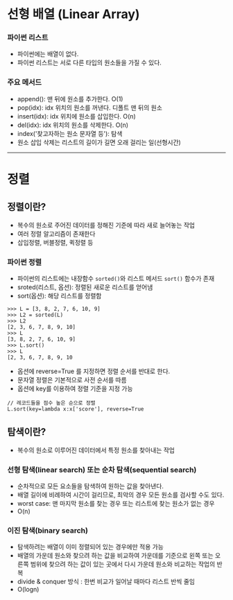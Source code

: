 # 선형 배열 (Linear Array)

### 파이썬 리스트
* 파이썬에는 배열이 없다.
* 파이썬 리스트는 서로 다른 타입의 원소들을 가질 수 있다.

### 주요 메서드
* append(): 맨 뒤에 원소를 추가한다. O(1)
* pop(idx): idx 위치의 원소를 꺼낸다. 디폴트 맨 뒤의 원소
* insert(idx): idx 위치에 원소를 삽입한다. O(n)
* del(idx): idx 위치의 원소를 삭제한다. O(n)
* index('찾고자하는 원소 문자열 등'): 탐색
* 원소 삽입 삭제는 리스트의 길이가 길면 오래 걸리는 일(선형시간)

---

# 정렬

## 정렬이란?
* 복수의 원소로 주어진 데이터를 정해진 기준에 따라 새로 늘어놓는 작업
* 여러 정렬 알고리즘이 존재한다
* 삽입정렬, 버블정렬, 퀵정렬 등

### 파이썬 정렬
* 파이썬의 리스트에는 내장함수 `sorted()`와 리스트 메서드 `sort()` 함수가 존재
* sroted(리스트, 옵션): 정렬된 새로운 리스트를 얻어냄
* sort(옵션): 해당 리스트를 정렬함


```
>>> L = [3, 8, 2, 7, 6, 10, 9]
>>> L2 = sorted(L)
>>> L2
[2, 3, 6, 7, 8, 9, 10]
>>> L
[3, 8, 2, 7, 6, 10, 9]
>>> L.sort()
>>> L
[2, 3, 6, 7, 8, 9, 10
```
* 옵션에 reverse=True 를 지정하면 정렬 순서를 반대로 한다.
* 문자열 정렬은 기본적으로 사전 순서를 따름
* 옵션에 key를 이용하여 정렬 기준을 지정 가능

```
// 레코드들을 점수 높은 순으로 정렬
L.sort(key=lambda x:x['score'], reverse=True
```

## 탐색이란?
* 복수의 원소로 이루어진 데이터에서 특정 원소를 찾아내는 작업

### 선형 탐색(linear search) 또는 순차 탐색(sequential search)
* 순차적으로 모든 요소들을 탐색하여 원하는 값을 찾아낸다.
* 배열 길이에 비례하여 시간이 걸리므로, 최악의 경우 모든 원소를 검사할 수도 있다.
* worst case: 맨 마지막 원소를 찾는 경우 또는 리스트에 찾는 원소가 없는 경우
* O(n)

### 이진 탐색(binary search)
* 탐색하려는 배열이 이미 정렬되어 있는 경우에만 적용 가능
* 배열의 가운데 원소와 찾으려 하는 값을 비교하여 가운데를 기준으로 왼쪽 또는 오른쪽 범위에 찾으려 하는 값이 있는 곳에서 다시 가운데 원소와 비교하는 작업의 반복
* divide & conquer 방식 : 한번 비교가 일어날 때마다 리스트 반씩 줄임
* O(logn)